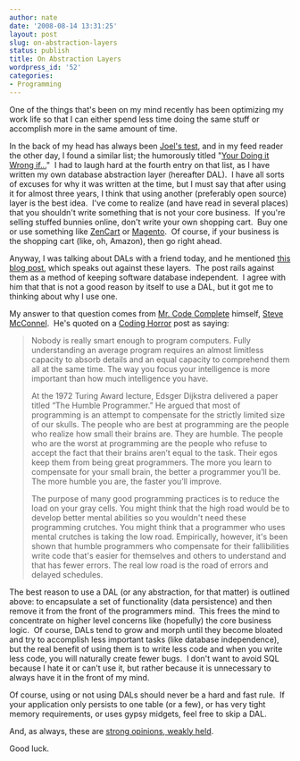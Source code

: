 ```yaml
---
author: nate
date: '2008-08-14 13:31:25'
layout: post
slug: on-abstraction-layers
status: publish
title: On Abstraction Layers
wordpress_id: '52'
categories:
- Programming
---
```


One of the things that's been on my mind recently has been optimizing my work life so that I can either spend less time doing the same stuff or accomplish more in the same amount of time.

In the back of my head has always been <a href="http://www.joelonsoftware.com/articles/fog0000000043.html">Joel's test</a>, and in my feed reader the other day, I found a similar list; the humorously titled "<a href="http://www.postal-code.com/binarycode/2008/07/28/youre-doing-it-wrong-if/">Your Doing it Wrong if...</a>"  I had to laugh hard at the fourth entry on that list, as I have written my own database abstraction layer (hereafter DAL).  I have all sorts of excuses for why it was written at the time, but I must say that after using it for almost three years, I think that using another (preferably open source) layer is the best idea.  I've come to realize (and have read in several places) that you shouldn't write something that is not your core business.  If you're selling stuffed bunnies online, don't write your own shopping cart.  Buy one or use something like <a href="http://www.zencart.com/">ZenCart</a> or <a href="http://www.magentocommerce.com/">Magento</a>.  Of course, if your business is the shopping cart (like, oh, Amazon), then go right ahead.

Anyway, I was talking about DALs with a friend today, and he mentioned <a href="http://jeremy.zawodny.com/blog/archives/002194.html">this blog post</a>, which speaks out against these layers.  The post rails against them as a method of keeping software database independent.  I agree with him that that is not a good reason by itself to use a DAL, but it got me to thinking about why I use one.

My answer to that question comes from <a href="http://www.amazon.com/exec/obidos/ASIN/0735619670">Mr. Code Complete</a> himself, <a href="http://www.stevemcconnell.com/">Steve McConnel</a>.  He's quoted on a <a href="http://www.codinghorror.com/blog/archives/000051.html">Coding Horror</a> post as saying:
<blockquote>Nobody is really smart enough to program computers. Fully understanding an average program requires an almost limitless capacity to absorb details and an equal capacity to comprehend them all at the same time. The way you focus your intelligence is more important than how much intelligence you have.

At the 1972 Turing Award lecture, Edsger Dijkstra delivered a paper titled “The Humble Programmer.” He argued that most of programming is an attempt to compensate for the strictly limited size of our skulls. The people who are best at programming are the people who realize how small their brains are. They are humble. The people who are the worst at programming are the people who refuse to accept the fact that their brains aren’t equal to the task. Their egos keep them from being great programmers. The more you learn to compensate for your small brain, the better a programmer you’ll be. The more humble you are, the faster you’ll improve.

The purpose of many good programming practices is to reduce the load on your gray cells. You might think that the high road would be to develop better mental abilities so you wouldn't need these programming crutches. You might think that a programmer who uses mental crutches is taking the low road. Empirically, however, it's been shown that humble programmers who compensate for their fallibilities write code that's easier for themselves and others to understand and that has fewer errors. The real low road is the road of errors and delayed schedules.</blockquote>
The best reason to use a DAL (or any abstraction, for that matter) is outlined above: to encapsulate a set of functionality (data persistence) and then remove it from the front of the programmers mind.  This frees the mind to concentrate on higher level concerns like (hopefully) the core business logic.  Of course, DALs tend to grow and morph until they become bloated and try to accomplish less important tasks (like database independence), but the real benefit of using them is to write less code and when you write less code, you will naturally create fewer bugs.  I don't want to avoid SQL because I hate it or can't use it, but rather because it is unnecessary to always have it in the front of my mind.

Of course, using or not using DALs should never be a hard and fast rule.  If your application only persists to one table (or a few), or has very tight memory requirements, or uses gypsy midgets, feel free to skip a DAL.

And, as always, these are <a href="http://www.codinghorror.com/blog/archives/001124.html">strong opinions, weakly held</a>.

Good luck.